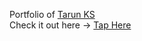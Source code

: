 Portfolio of <a href="https://www.instagram.com/guitaruser19/">Tarun KS</a> <br>
Check it out here -> <a href="https://guitaruser.github.io/portfolio.github.io/">Tap Here</a>


